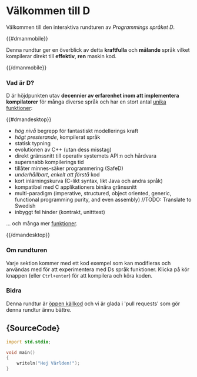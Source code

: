 # Välkommen till D

Välkommen till den interaktiva rundturen av *Programmings språket D*.

{{#dmanmobile}}

Denna rundtur ger en överblick av detta __kraftfulla__ och __målande__
språk vilket kompilerar direkt till __effektiv__, __ren__ maskin kod.

{{/dmanmobile}}

### Vad är D?

D är höjdpunkten utav __decennier av erfarenhet inom att implementera kompilatorer__
för många diverse språk och har en stort antal [unika funktioner](http://dlang.org/overview.html):

{{#dmandesktop}}

- _hög nivå_ begrepp för fantastiskt modellerings kraft
- _högt presterande_, kompilerat språk
- statisk typning
- evolutionen av C++ (utan dess misstag)
- direkt gränssnitt till operativ systemets API:n och hårdvara
- supersnabb kompilerings tid
- tillåter minnes-säker programmering (SafeD)
- _underhållbart_, _enkelt att förstå_ kod
- kort inlärningskurva (C-likt syntax, likt Java och andra språk)
- kompatibel med C applikationers binära gränssnitt
- multi-paradigm (imperative, structured, object oriented, generic, functional programming purity, and even assembly) //TODO: Translate to Swedish
- inbyggt fel hinder (kontrakt, unitttest)

... och många mer [funktioner](http://dlang.org/overview.html).

{{/dmandesktop}}

### Om rundturen

Varje sektion kommer med ett kod exempel som kan modifieras och användas med för
att experimentera med Ds språk funktioner.
Klicka på kör knappen (eller `Ctrl+enter`) för att kompilera och köra koden.

### Bidra

Denna rundtur är [öppen källkod](https://github.com/stonemaster/dlang-tour)
och vi är glada i 'pull requests' som gör denna rundtur ännu bättre.

## {SourceCode}

```d
import std.stdio;

void main()
{
    writeln("Hej Världen!");
}
```
